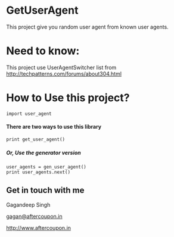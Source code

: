 GetUserAgent
============

This project give you random user agent from known user agents.

Need to know:
=============

This project use UserAgentSwitcher list from http://techpatterns.com/forums/about304.html

How to Use this project?
========================

```
import user_agent
```

#### There are two ways to use this library
```
print get_user_agent()
```

##### Or, Use the generator version


```
user_agents = gen_user_agent()
print user_agents.next()
```

Get in touch with me
--------------------
Gagandeep Singh

gagan@aftercoupon.in

http://www.aftercoupon.in
